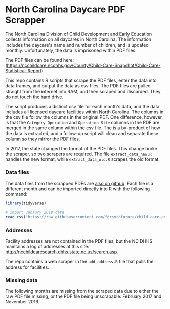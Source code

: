 # North Carolina Daycare PDF Scrapper

The North Carolina Division of Child Development and Early Education collects information on all daycares in North Carolina. The information includes the daycare's name and number of children, and is updated monthly. Unfortunately, the data is imprisoned within PDF files.

The PDF files can be found here: (https://ncchildcare.ncdhhs.gov/County/Child-Care-Snapshot/Child-Care-Statistical-Report).

This repo contains R scripts that scrape the PDF files, enter the data into data frames, and output the data as csv files.  The PDF files are pulled straight from the internet into RAM, and then scraped and discarded.  They do not touch the hard drive.

The script produces a distinct csv file for each month's data, and the data includes all licensed daycare facilities within North Carolina.  The columns in the csv file follow the columns in the original PDF. One difference, however, is that the `Category Operation` and `Operation Site` columns in the PDF are merged in the same column within the csv file. The is a by-product of how the data is extracted, and a follow-up script will clean and separate these column so they mirror the PDF files.

In 2017, the state changed the format of the PDF files.  This change broke the scraper, so two scrapers are required. The file `extract_data_new.R` handles the new format, while `extract_data_old.R` scrapes the old format.

### Data files

The data files from the scrapped PDFs are [also on github](https://github.com/forsythfuture/child-care-pdf-scraper/tree/master/data). Each file is a different month and can be imported directly into R with the following command:

```r
library(tidyverse)

# import Janaury 2019 data
read_csv('https://raw.githubusercontent.com/forsythfuture/child-care-pdf-scraper/master/data/nc_january_2019.csv')
```

### Addresses

Facility addresses are not contained in the PDF files, but the NC DHHS maintains a log of addresses at this site: http://ncchildcaresearch.dhhs.state.nc.us/search.asp.

The repo contains a web scraper in the `add_address.R` file that pulls the address for facilities.

### Missing data

The following months are missing from the scraped data due to either the raw PDF file missing, or the PDF file being unscrapable: February 2017 and November 2016.